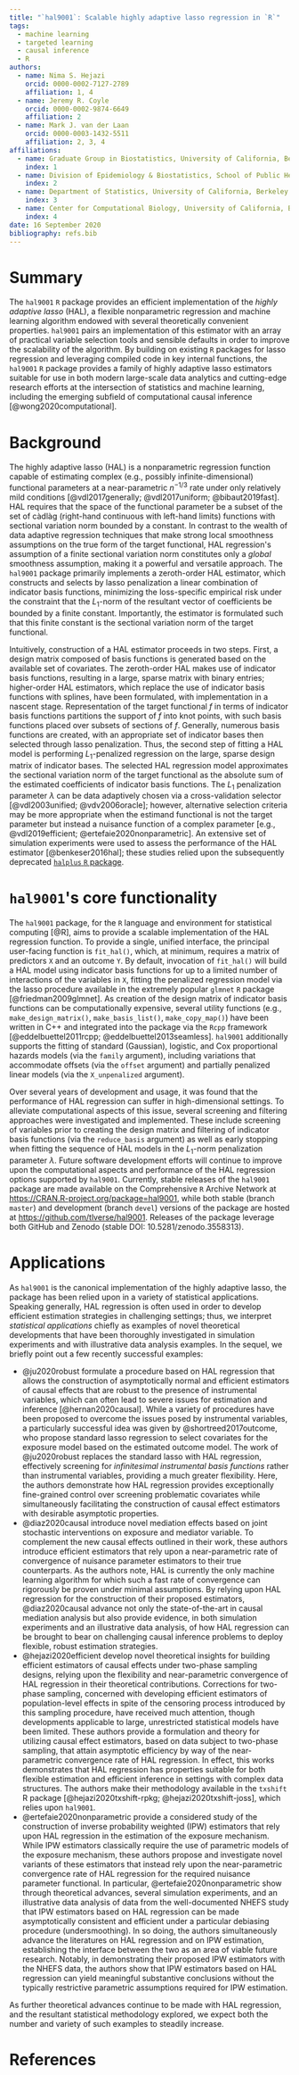 ```yaml
---
title: "`hal9001`: Scalable highly adaptive lasso regression in `R`"
tags:
  - machine learning
  - targeted learning
  - causal inference
  - R
authors:
  - name: Nima S. Hejazi
    orcid: 0000-0002-7127-2789
    affiliation: 1, 4
  - name: Jeremy R. Coyle
    orcid: 0000-0002-9874-6649
    affiliation: 2
  - name: Mark J. van der Laan
    orcid: 0000-0003-1432-5511
    affiliation: 2, 3, 4
affiliations:
  - name: Graduate Group in Biostatistics, University of California, Berkeley
    index: 1
  - name: Division of Epidemiology & Biostatistics, School of Public Health, University of California, Berkeley
    index: 2
  - name: Department of Statistics, University of California, Berkeley
    index: 3
  - name: Center for Computational Biology, University of California, Berkeley
    index: 4
date: 16 September 2020
bibliography: refs.bib
---
```


# Summary

The `hal9001` `R` package provides an efficient implementation of the _highly
adaptive lasso_ (HAL), a flexible nonparametric regression and machine learning
algorithm endowed with several theoretically convenient properties. `hal9001`
pairs an implementation of this estimator with an array of practical variable
selection tools and sensible defaults in order to improve the scalability of the
algorithm. By building on existing `R` packages for lasso regression and
leveraging compiled code in key internal functions, the `hal9001` `R` package
provides a family of highly adaptive lasso estimators suitable for use in both
modern large-scale data analytics and cutting-edge research efforts at the
intersection of statistics and machine learning, including the emerging subfield
of computational causal inference [@wong2020computational].

# Background

The highly adaptive lasso (HAL) is a nonparametric regression function capable
of estimating complex (e.g., possibly infinite-dimensional) functional
parameters at a near-parametric $n^{-1/3}$ rate under only relatively mild
conditions [@vdl2017generally; @vdl2017uniform; @bibaut2019fast]. HAL requires
that the space of the functional parameter be a subset of the set of càdlàg
(right-hand continuous with left-hand limits) functions with sectional variation
norm bounded by a constant. In contrast to the wealth of data adaptive
regression techniques that make strong local smoothness assumptions on the true
form of the target functional, HAL regression's assumption of a finite sectional
variation norm constitutes only a _global_ smoothness assumption, making it a
powerful and versatile approach. The `hal9001` package primarily implements a
zeroth-order HAL estimator, which constructs and selects by lasso penalization
a linear combination of indicator basis functions, minimizing the loss-specific
empirical risk under the constraint that the $L_1$-norm of the resultant vector
of coefficients be bounded by a finite constant. Importantly, the estimator is
formulated such that this finite constant is the sectional variation norm of the
target functional.

Intuitively, construction of a HAL estimator proceeds in two steps. First,
a design matrix composed of basis functions is generated based on the available
set of covariates. The zeroth-order HAL makes use of indicator basis functions,
resulting in a large, sparse matrix with binary entries; higher-order HAL
estimators, which replace the use of indicator basis functions with splines,
have been formulated, with implementation in a nascent stage. Representation of
the target functional $f$ in terms of indicator basis functions partitions the
support of $f$ into knot points, with such basis functions placed over subsets
of sections of $f$. Generally, numerous basis functions are created, with an
appropriate set of indicator bases then selected through lasso penalization.
Thus, the second step of fitting a HAL model is performing $L_1$-penalized
regression on the large, sparse design matrix of indicator bases. The selected
HAL regression model approximates the sectional variation norm of the target
functional as the absolute sum of the estimated coefficients of indicator basis
functions. The $L_1$ penalization parameter $\lambda$ can be data adaptively
chosen via a cross-validation selector [@vdl2003unified; @vdv2006oracle];
however, alternative selection criteria may be more appropriate when the
estimand functional is not the target parameter but instead a nuisance function
of a complex parameter [e.g., @vdl2019efficient; @ertefaie2020nonparametric]. An
extensive set of simulation experiments were used to assess the performance of
the HAL estimator [@benkeser2016hal]; these studies relied upon the subsequently
deprecated [`halplus` `R` package](https://github.com/benkeser/halplus).

# `hal9001`'s core functionality

The `hal9001` package, for the `R` language and environment for statistical
computing [@R], aims to provide a scalable implementation of the HAL regression
function. To provide a single, unified interface, the principal user-facing
function is `fit_hal()`, which, at minimum, requires a matrix of predictors `X`
and an outcome `Y`. By default, invocation of `fit_hal()` will build a HAL model
using indicator basis functions for up to a limited number of interactions of
the variables in `X`, fitting the penalized regression model via the lasso
procedure available in the extremely popular `glmnet` `R` package
[@friedman2009glmnet]. As creation of the design matrix of indicator basis
functions can be computationally expensive, several utility functions (e.g.,
`make_design_matrix()`, `make_basis_list()`, `make_copy_map()`) have been
written in C++ and integrated into the package via the `Rcpp` framework
[@eddelbuettel2011rcpp; @eddelbuettel2013seamless]. `hal9001` additionally
supports the fitting of standard (Gaussian), logistic, and Cox proportional
hazards models (via the `family` argument), including variations that
accommodate offsets (via the `offset` argument) and partially penalized linear
models (via the `X_unpenalized` argument).

Over several years of development and usage, it was found that the performance
of HAL regression can suffer in high-dimensional settings. To alleviate
computational aspects of this issue, several screening and filtering approaches
were investigated and implemented. These include screening of variables prior to
creating the design matrix and filtering of indicator basis functions (via the
`reduce_basis` argument) as well as early stopping when fitting the sequence of
HAL models in the $L_1$-norm penalization parameter $\lambda$. Future software
development efforts will continue to improve upon the computational aspects and
performance of the HAL regression options supported by `hal9001`. Currently,
stable releases of the `hal9001` package are made available on the Comprehensive
`R` Archive Network at https://CRAN.R-project.org/package=hal9001, while both
stable (branch `master`) and development (branch `devel`) versions of the
package are hosted at https://github.com/tlverse/hal9001. Releases of the
package leverage both GitHub and Zenodo (stable DOI: 10.5281/zenodo.3558313).

# Applications

As `hal9001` is the canonical implementation of the highly adaptive lasso, the
package has been relied upon in a variety of statistical applications. Speaking
generally, HAL regression is often used in order to develop efficient estimation
strategies in challenging settings; thus, we interpret _statistical
applications_ chiefly as examples of novel theoretical developments that have
been thoroughly investigated in simulation experiments and with illustrative
data analysis examples. In the sequel, we briefly point out a few recently
successful examples:

* @ju2020robust formulate a procedure based on HAL regression that allows the
  construction of asymptotically normal and efficient estimators of causal
  effects that are robust to the presence of instrumental variables, which can
  often lead to severe issues for estimation and inference [@hernan2020causal].
  While a variety of procedures have been proposed to overcome the issues posed
  by instrumental variables, a particularly successful idea was given by
  @shortreed2017outcome, who propose standard lasso regression to select
  covariates for the exposure model based on the estimated outcome model. The
  work of @ju2020robust replaces the standard lasso with HAL regression,
  effectively screening for _infinitesimal instrumental basis functions_ rather
  than instrumental variables, providing a much greater flexibility. Here, the
  authors demonstrate how HAL regression provides exceptionally fine-grained
  control over screening problematic covariates while simultaneously
  facilitating the construction of causal effect estimators with desirable
  asymptotic properties.
* @diaz2020causal introduce novel mediation effects based on joint stochastic
  interventions on exposure and mediator variable. To complement the new causal
  effects outlined in their work, these authors introduce efficient estimators
  that rely upon a near-parametric rate of convergence of nuisance parameter
  estimators to their true counterparts. As the authors note, HAL is currently
  the only machine learning algorithm for which such a fast rate of convergence
  can rigorously be proven under minimal assumptions. By relying upon HAL
  regression for the construction of their proposed estimators, @diaz2020causal
  advance not only the state-of-the-art in causal mediation analysis but also
  provide evidence, in both simulation experiments and an illustrative data
  analysis, of how HAL regression can be brought to bear on challenging causal
  inference problems to deploy flexible, robust estimation strategies.
* @hejazi2020efficient develop novel theoretical insights for building efficient
  estimators of causal effects under two-phase sampling designs, relying upon
  the flexibility and near-parametric convergence of HAL regression in their
  theoretical contributions. Corrections for two-phase sampling, concerned with
  developing efficient estimators of population-level effects in spite of the
  censoring process introduced by this sampling procedure, have received much
  attention, though developments applicable to large, unrestricted statistical
  models have been limited. These authors provide a formulation and theory for
  utilizing causal effect estimators, based on data subject to two-phase
  sampling, that attain asymptotic efficiency by way of the near-parametric
  convergence rate of HAL regression. In effect, this works demonstrates that
  HAL regression has properties suitable for both flexible estimation and
  efficient inference in settings with complex data structures. The authors
  make their methodology available in the `txshift` R package
  [@hejazi2020txshift-rpkg; @hejazi2020txshift-joss], which relies upon
  `hal9001`.
* @ertefaie2020nonparametric provide a considered study of the construction of
  inverse probability weighted (IPW) estimators that rely upon HAL regression in
  the estimation of the exposure mechanism. While IPW estimators classically
  require the use of parametric models of the exposure mechanism, these authors
  propose and investigate novel variants of these estimators that instead rely
  upon the near-parametric convergence rate of HAL regression for the required
  nuisance parameter functional. In particular, @ertefaie2020nonparametric show
  through theoretical advances, several simulation experiments, and an
  illustrative data analysis of data from the well-documented NHEFS study that
  IPW estimators based on HAL regression can be made asymptotically consistent
  and efficient under a particular debiasing procedure (undersmoothing). In so
  doing, the authors simultaneously advance the literatures on HAL regression
  and on IPW estimation, establishing the interface between the two as an area
  of viable future research. Notably, in demonstrating their proposed IPW
  estimators with the NHEFS data, the authors show that IPW estimators based on
  HAL regression can yield meaningful substantive conclusions without the
  typically restrictive parametric assumptions required for IPW estimation.

As further theoretical advances continue to be made with HAL regression, and the
resultant statistical methodology explored, we expect both the number and
variety of such examples to steadily increase.

# References

